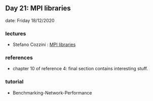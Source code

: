## Day 21:   MPI libraries  

date: Friday 18/12/2020

### lectures
 - Stefano Cozzini : [MPI libraries ](lecture08-zBIS-more-on-mpi-libraries.pdf)

### references
 - chapter 10 of reference 4: final section contains interesting stuff. 

### tutorial
 - Benchmarking-Network-Performance

 
